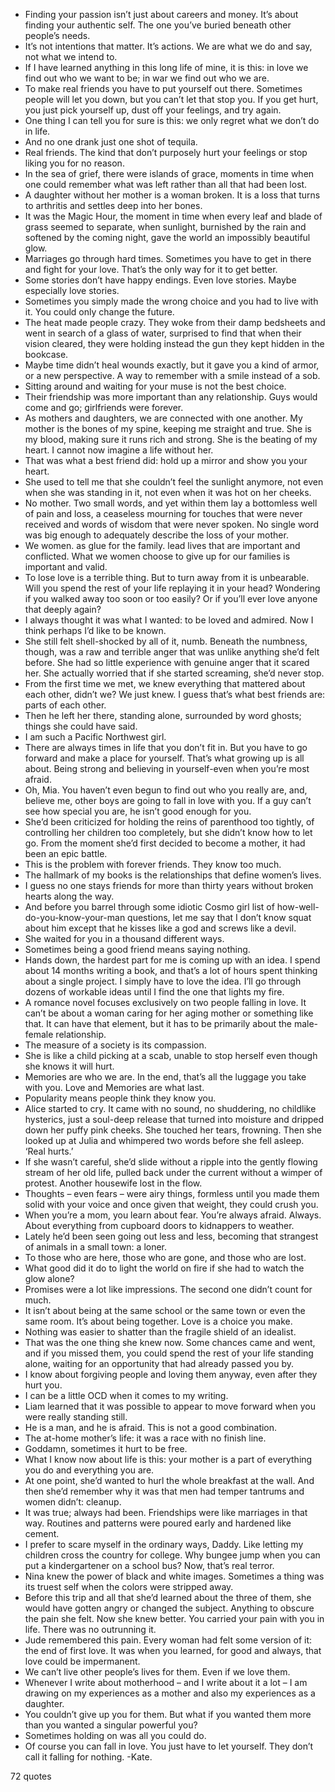  - Finding your passion isn’t just about careers and money. It’s about finding your authentic self. The one you’ve buried beneath other people’s needs.
 - It’s not intentions that matter. It’s actions. We are what we do and say, not what we intend to.
 - If I have learned anything in this long life of mine, it is this: in love we find out who we want to be; in war we find out who we are.
 - To make real friends you have to put yourself out there. Sometimes people will let you down, but you can’t let that stop you. If you get hurt, you just pick yourself up, dust off your feelings, and try again.
 - One thing I can tell you for sure is this: we only regret what we don’t do in life.
 - And no one drank just one shot of tequila.
 - Real friends. The kind that don’t purposely hurt your feelings or stop liking you for no reason.
 - In the sea of grief, there were islands of grace, moments in time when one could remember what was left rather than all that had been lost.
 - A daughter without her mother is a woman broken. It is a loss that turns to arthritis and settles deep into her bones.
 - It was the Magic Hour, the moment in time when every leaf and blade of grass seemed to separate, when sunlight, burnished by the rain and softened by the coming night, gave the world an impossibly beautiful glow.
 - Marriages go through hard times. Sometimes you have to get in there and fight for your love. That’s the only way for it to get better.
 - Some stories don’t have happy endings. Even love stories. Maybe especially love stories.
 - Sometimes you simply made the wrong choice and you had to live with it. You could only change the future.
 - The heat made people crazy. They woke from their damp bedsheets and went in search of a glass of water, surprised to find that when their vision cleared, they were holding instead the gun they kept hidden in the bookcase.
 - Maybe time didn’t heal wounds exactly, but it gave you a kind of armor, or a new perspective. A way to remember with a smile instead of a sob.
 - Sitting around and waiting for your muse is not the best choice.
 - Their friendship was more important than any relationship. Guys would come and go; girlfriends were forever.
 - As mothers and daughters, we are connected with one another. My mother is the bones of my spine, keeping me straight and true. She is my blood, making sure it runs rich and strong. She is the beating of my heart. I cannot now imagine a life without her.
 - That was what a best friend did: hold up a mirror and show you your heart.
 - She used to tell me that she couldn’t feel the sunlight anymore, not even when she was standing in it, not even when it was hot on her cheeks.
 - No mother. Two small words, and yet within them lay a bottomless well of pain and loss, a ceaseless mourning for touches that were never received and words of wisdom that were never spoken. No single word was big enough to adequately describe the loss of your mother.
 - We women. as glue for the family. lead lives that are important and conflicted. What we women choose to give up for our families is important and valid.
 - To lose love is a terrible thing. But to turn away from it is unbearable. Will you spend the rest of your life replaying it in your head? Wondering if you walked away too soon or too easily? Or if you’ll ever love anyone that deeply again?
 - I always thought it was what I wanted: to be loved and admired. Now I think perhaps I’d like to be known.
 - She still felt shell-shocked by all of it, numb. Beneath the numbness, though, was a raw and terrible anger that was unlike anything she’d felt before. She had so little experience with genuine anger that it scared her. She actually worried that if she started screaming, she’d never stop.
 - From the first time we met, we knew everything that mattered about each other, didn’t we? We just knew. I guess that’s what best friends are: parts of each other.
 - Then he left her there, standing alone, surrounded by word ghosts; things she could have said.
 - I am such a Pacific Northwest girl.
 - There are always times in life that you don’t fit in. But you have to go forward and make a place for yourself. That’s what growing up is all about. Being strong and believing in yourself-even when you’re most afraid.
 - Oh, Mia. You haven’t even begun to find out who you really are, and, believe me, other boys are going to fall in love with you. If a guy can’t see how special you are, he isn’t good enough for you.
 - She’d been criticized for holding the reins of parenthood too tightly, of controlling her children too completely, but she didn’t know how to let go. From the moment she’d first decided to become a mother, it had been an epic battle.
 - This is the problem with forever friends. They know too much.
 - The hallmark of my books is the relationships that define women’s lives.
 - I guess no one stays friends for more than thirty years without broken hearts along the way.
 - And before you barrel through some idiotic Cosmo girl list of how-well-do-you-know-your-man questions, let me say that I don’t know squat about him except that he kisses like a god and screws like a devil.
 - She waited for you in a thousand different ways.
 - Sometimes being a good friend means saying nothing.
 - Hands down, the hardest part for me is coming up with an idea. I spend about 14 months writing a book, and that’s a lot of hours spent thinking about a single project. I simply have to love the idea. I’ll go through dozens of workable ideas until I find the one that lights my fire.
 - A romance novel focuses exclusively on two people falling in love. It can’t be about a woman caring for her aging mother or something like that. It can have that element, but it has to be primarily about the male-female relationship.
 - The measure of a society is its compassion.
 - She is like a child picking at a scab, unable to stop herself even though she knows it will hurt.
 - Memories are who we are. In the end, that’s all the luggage you take with you. Love and Memories are what last.
 - Popularity means people think they know you.
 - Alice started to cry. It came with no sound, no shuddering, no childlike hysterics, just a soul-deep release that turned into moisture and dripped down her puffy pink cheeks. She touched her tears, frowning. Then she looked up at Julia and whimpered two words before she fell asleep. ‘Real hurts.’
 - If she wasn’t careful, she’d slide without a ripple into the gently flowing stream of her old life, pulled back under the current without a wimper of protest. Another housewife lost in the flow.
 - Thoughts – even fears – were airy things, formless until you made them solid with your voice and once given that weight, they could crush you.
 - When you’re a mom, you learn about fear. You’re always afraid. Always. About everything from cupboard doors to kidnappers to weather.
 - Lately he’d been seen going out less and less, becoming that strangest of animals in a small town: a loner.
 - To those who are here, those who are gone, and those who are lost.
 - What good did it do to light the world on fire if she had to watch the glow alone?
 - Promises were a lot like impressions. The second one didn’t count for much.
 - It isn’t about being at the same school or the same town or even the same room. It’s about being together. Love is a choice you make.
 - Nothing was easier to shatter than the fragile shield of an idealist.
 - That was the one thing she knew now. Some chances came and went, and if you missed them, you could spend the rest of your life standing alone, waiting for an opportunity that had already passed you by.
 - I know about forgiving people and loving them anyway, even after they hurt you.
 - I can be a little OCD when it comes to my writing.
 - Liam learned that it was possible to appear to move forward when you were really standing still.
 - He is a man, and he is afraid. This is not a good combination.
 - The at-home mother’s life: it was a race with no finish line.
 - Goddamn, sometimes it hurt to be free.
 - What I know now about life is this: your mother is a part of everything you do and everything you are.
 - At one point, she’d wanted to hurl the whole breakfast at the wall. And then she’d remember why it was that men had temper tantrums and women didn’t: cleanup.
 - It was true; always had been. Friendships were like marriages in that way. Routines and patterns were poured early and hardened like cement.
 - I prefer to scare myself in the ordinary ways, Daddy. Like letting my children cross the country for college. Why bungee jump when you can put a kindergartener on a school bus? Now, that’s real terror.
 - Nina knew the power of black and white images. Sometimes a thing was its truest self when the colors were stripped away.
 - Before this trip and all that she’d learned about the three of them, she would have gotten angry or changed the subject. Anything to obscure the pain she felt. Now she knew better. You carried your pain with you in life. There was no outrunning it.
 - Jude remembered this pain. Every woman had felt some version of it: the end of first love. It was when you learned, for good and always, that love could be impermanent.
 - We can’t live other people’s lives for them. Even if we love them.
 - Whenever I write about motherhood – and I write about it a lot – I am drawing on my experiences as a mother and also my experiences as a daughter.
 - You couldn’t give up you for them. But what if you wanted them more than you wanted a singular powerful you?
 - Sometimes holding on was all you could do.
 - Of course you can fall in love. You just have to let yourself. They don’t call it falling for nothing. -Kate.

72 quotes